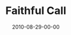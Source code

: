 ---
layout: message
category: message
series: "The Faithful"
title: "Faithful Call"
date: 2010-08-29-00-00
message_id: 635
sc-permalink-url: "http://soundcloud.com/crdschurch/faithful-call"
audio: "http://s3.amazonaws.com/crossroads-media/messages/audio/TheFaithful03.mp3"
audio-duration: "46:37"
program: "http://s3.amazonaws.com/crossroads-media/documents/08_28-29_10Program.pdf"
description: "Brian Tome talks about how the faithful respond to God's call."
video: "http://s3.amazonaws.com/crossroads-media/messages/video/TheFaithful03.mp4"
video-duration: "46:37"
yt-video-id: "aypGWDawutc"
video-image: "http://s3.amazonaws.com/crossroads-media/images/TheFaithful03_still.jpg"
tag: 
 - tome
 - faithfulness
 - call
 - calling
 - program
explicit: false
---
